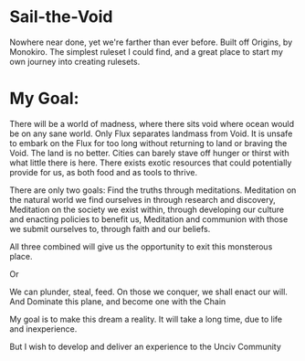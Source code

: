 # Sail-the-Void
Nowhere near done, yet we're farther than ever before.
Built off Origins, by Monokiro. The simplest ruleset I could find, and a great place to start my own journey into creating rulesets.

# My Goal:

There will be a world of madness, where there sits void where ocean would be on any sane world. 
Only Flux separates landmass from Void. It is unsafe to embark on the Flux for too long without returning to land or braving the Void.
The land is no better. Cities can barely stave off hunger or thirst with what little there is here.
There exists exotic resources that could potentially provide for us, as both food and as tools to thrive.

There are only two goals:
Find the truths through meditations. 
Meditation on the natural world we find ourselves in through research and discovery,
Meditation on the society we exist within, through developing our culture and enacting policies to benefit us,
Meditation and communion with those we submit ourselves to, through faith and our beliefs.

All three combined will give us the opportunity to exit this monsterous place.

Or

We can plunder, steal, feed. On those we conquer, we shall enact our will. 
And Dominate this plane, and become one with the Chain

My goal is to make this dream a reality. It will take a long time, due to life and inexperience.

But I wish to develop and deliver an experience to the Unciv Community

